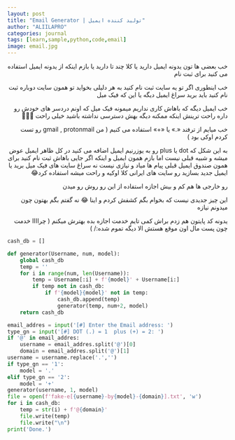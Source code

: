 ```yaml
---
layout: post
title: "Email Generator | تولید کننده ایمیل"
author: "ALIILAPRO"
categories: journal
tags: [learn,sample,python,code,email]
image: email.jpg
---
```


<div dir="rtl" markdown="1">

خب بعضی ها تون یدونه ایمیل دارید یا کلا چند تا دارید یا بازم اینکه از یدونه ایمیل استفاده می کنید برای ثبت نام

خب اینطوری اگر تو یه سایت ثبت نام کنید به هر دلیلی بخواید تو همون سایت دوباره ثبت نام کنید باید برید سراغ ایمیل دیگه یا این که فیک میل 

خب ایمیل دیگه که باهاش کاری نداریم میمونه فیک میل که اونم دردسر های خودش رو داره راحت ترینش اینکه ممکنه دیگه بهش دسترسی نداشته باشید خیلی راحت 🤷🏻‍♂

خب میایم از ترفند «.» یا «+» استفاده می کنیم ( من gmail , protonmail رو تست کردم اوکی بود )

به این شکل که dot یا plus رو به یوزرنیم ایمیل اضافه می کنید در کل ظاهر ایمیل عوض میشه و شبیه قبلی نیست اما بازم همون ایمیل و اینکه اگر جایی باهاش ثبت نام کنید برای همون صندوق ایمیل قبلی پیام ها میاد و نیازی نیست نه سراغ سایت های فیک میل برید یا ایمیل جدید بسازید 
رو سایت های ایرانی کلا اوکیه و راحت میشه استفاده کرد😂

رو خارجی ها هم کم و بیش اجازه استفاده از این رو روش رو میدن

این چیز جدیدی نیست که بخوام بگم کشفش کردم و اینا 😂 نه گفتم بگم بهتون چون میدونم نیازه

یدونه کد پایتون هم زدم براش کمی تایم خدمت اجازه بده بهترش میکنم ( چراااا خدمت چون پست مال اون موقع هستش الا دیگه تموم شده:/ )
</div>


```python
cash_db = []

def generator(Username, num, model):
    global cash_db
    temp = ''
    for i in range(num, len(Username)):
        temp = Username[:i] + f'{model}' + Username[i:]
        if temp not in cash_db:
            if f'{model}{model}' not in temp:
                cash_db.append(temp)
                generator(temp, num+2, model)
    return cash_db

email_addres = input('[#] Enter the Email address: ')
type_gn = input('[#] DOT (.) = 1  plus (+) = 2: ')
if '@' in email_addres:
    username = email_addres.split('@')[0]
    domain = email_addres.split('@')[1]
username = username.replace('.','')
if type_gn == '1':
    model = '.'
elif type_gn == '2':
    model = '+'
generator(username, 1, model)
file = open(f'fake-e[{username}-by{model}-{domain}].txt', 'w')
for i in cash_db:
    temp = str(i) + f'@{domain}'
    file.write(temp)
    file.write("\n")
print('Done.')
```
